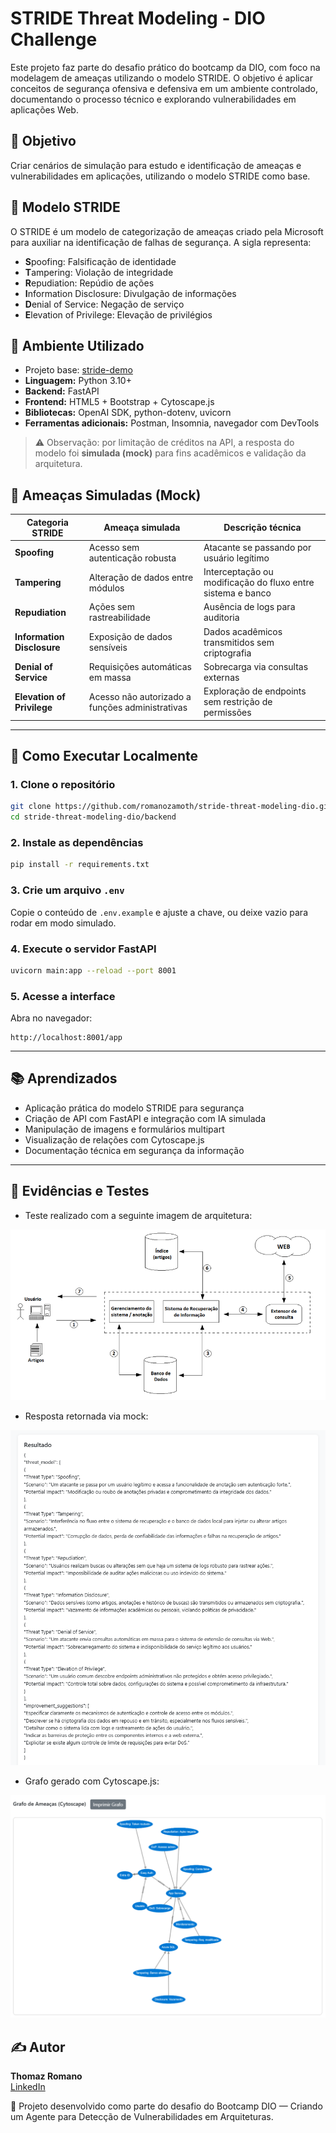 # STRIDE Threat Modeling - DIO Challenge

Este projeto faz parte do desafio prático do bootcamp da DIO, com foco na modelagem de ameaças utilizando o modelo STRIDE. O objetivo é aplicar conceitos de segurança ofensiva e defensiva em um ambiente controlado, documentando o processo técnico e explorando vulnerabilidades em aplicações Web.

## 📌 Objetivo

Criar cenários de simulação para estudo e identificação de ameaças e vulnerabilidades em aplicações, utilizando o modelo STRIDE como base.

## 🧩 Modelo STRIDE

O STRIDE é um modelo de categorização de ameaças criado pela Microsoft para auxiliar na identificação de falhas de segurança. A sigla representa:

- **S**poofing: Falsificação de identidade
- **T**ampering: Violação de integridade
- **R**epudiation: Repúdio de ações
- **I**nformation Disclosure: Divulgação de informações
- **D**enial of Service: Negação de serviço
- **E**levation of Privilege: Elevação de privilégios

## 🔧 Ambiente Utilizado

- Projeto base: [stride-demo](https://github.com/digitalinnovationone/stride-demo)
- **Linguagem:** Python 3.10+
- **Backend:** FastAPI
- **Frontend:** HTML5 + Bootstrap + Cytoscape.js
- **Bibliotecas:** OpenAI SDK, python-dotenv, uvicorn
- **Ferramentas adicionais:** Postman, Insomnia, navegador com DevTools

> ⚠️ Observação: por limitação de créditos na API, a resposta do modelo foi **simulada (mock)** para fins acadêmicos e validação da arquitetura.

## 🚨 Ameaças Simuladas (Mock)

| Categoria STRIDE       | Ameaça simulada                                   | Descrição técnica |
|------------------------|---------------------------------------------------|-------------------|
| **Spoofing**           | Acesso sem autenticação robusta                  | Atacante se passando por usuário legítimo |
| **Tampering**          | Alteração de dados entre módulos                 | Interceptação ou modificação do fluxo entre sistema e banco |
| **Repudiation**        | Ações sem rastreabilidade                        | Ausência de logs para auditoria |
| **Information Disclosure** | Exposição de dados sensíveis                  | Dados acadêmicos transmitidos sem criptografia |
| **Denial of Service**  | Requisições automáticas em massa                 | Sobrecarga via consultas externas |
| **Elevation of Privilege** | Acesso não autorizado a funções administrativas | Exploração de endpoints sem restrição de permissões |

---

## 📝 Como Executar Localmente

### 1. Clone o repositório
```bash
git clone https://github.com/romanozamoth/stride-threat-modeling-dio.git
cd stride-threat-modeling-dio/backend
```

### 2. Instale as dependências
```bash
pip install -r requirements.txt
```

### 3. Crie um arquivo `.env`
Copie o conteúdo de `.env.example` e ajuste a chave, ou deixe vazio para rodar em modo simulado.

### 4. Execute o servidor FastAPI
```bash
uvicorn main:app --reload --port 8001
```

### 5. Acesse a interface
Abra no navegador:
```
http://localhost:8001/app
```
---

## 📚 Aprendizados

- Aplicação prática do modelo STRIDE para segurança
- Criação de API com FastAPI e integração com IA simulada
- Manipulação de imagens e formulários multipart
- Visualização de relações com Cytoscape.js
- Documentação técnica em segurança da informação

---

## 📸 Evidências e Testes

- Teste realizado com a seguinte imagem de arquitetura:

![fig_arq_test](images/Figura-1-Arquitetura-do-sistema-proposto.png)

- Resposta retornada via mock:

![result_test](images/example_result.png)

- Grafo gerado com Cytoscape.js:

![grafo_test](images/grafo_result.png)


## ✍️ Autor

**Thomaz Romano**  
[LinkedIn](https://www.linkedin.com/in/thomaz-romano)

🎯 Projeto desenvolvido como parte do desafio do Bootcamp DIO — Criando um Agente para Detecção de Vulnerabilidades em Arquiteturas.